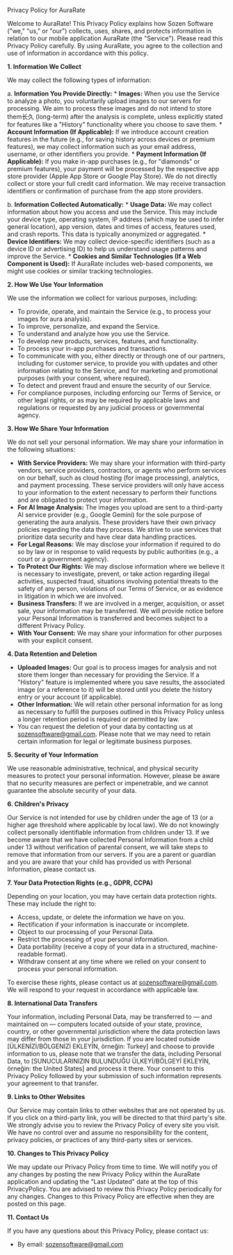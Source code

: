 Privacy Policy for AuraRate

Welcome to AuraRate! This Privacy Policy explains how Sozen Software ("we," "us," or "our") collects, uses, shares, and protects information in relation to our mobile application AuraRate (the "Service"). Please read this Privacy Policy carefully. By using AuraRate, you agree to the collection and use of information in accordance with this policy.

**1. Information We Collect**

We may collect the following types of information:

   a. **Information You Provide Directly:**
      *   **Images:** When you use the Service to analyze a photo, you voluntarily upload images to our servers for processing. We aim to process these images and do not intend to store them长久 (long-term) after the analysis is complete, unless explicitly stated for features like a "History" functionality where you choose to save them.
      *   **Account Information (If Applicable):** If we introduce account creation features in the future (e.g., for saving history across devices or premium features), we may collect information such as your email address, username, or other identifiers you provide.
      *   **Payment Information (If Applicable):** If you make in-app purchases (e.g., for "diamonds" or premium features), your payment will be processed by the respective app store provider (Apple App Store or Google Play Store). We do not directly collect or store your full credit card information. We may receive transaction identifiers or confirmation of purchase from the app store providers.

   b. **Information Collected Automatically:**
      *   **Usage Data:** We may collect information about how you access and use the Service. This may include your device type, operating system, IP address (which may be used to infer general location), app version, dates and times of access, features used, and crash reports. This data is typically anonymized or aggregated.
      *   **Device Identifiers:** We may collect device-specific identifiers (such as a device ID or advertising ID) to help us understand usage patterns and improve the Service.
      *   **Cookies and Similar Technologies (If a Web Component is Used):** If AuraRate includes web-based components, we might use cookies or similar tracking technologies.

**2. How We Use Your Information**

We use the information we collect for various purposes, including:

   *   To provide, operate, and maintain the Service (e.g., to process your images for aura analysis).
   *   To improve, personalize, and expand the Service.
   *   To understand and analyze how you use the Service.
   *   To develop new products, services, features, and functionality.
   *   To process your in-app purchases and transactions.
   *   To communicate with you, either directly or through one of our partners, including for customer service, to provide you with updates and other information relating to the Service, and for marketing and promotional purposes (with your consent, where required).
   *   To detect and prevent fraud and ensure the security of our Service.
   *   For compliance purposes, including enforcing our Terms of Service, or other legal rights, or as may be required by applicable laws and regulations or requested by any judicial process or governmental agency.

**3. How We Share Your Information**

We do not sell your personal information. We may share your information in the following situations:

   *   **With Service Providers:** We may share your information with third-party vendors, service providers, contractors, or agents who perform services on our behalf, such as cloud hosting (for image processing), analytics, and payment processing. These service providers will only have access to your information to the extent necessary to perform their functions and are obligated to protect your information.
   *   **For AI Image Analysis:** The images you upload are sent to a third-party AI service provider (e.g., Google Gemini) for the sole purpose of generating the aura analysis. These providers have their own privacy policies regarding the data they process. We strive to use services that prioritize data security and have clear data handling practices.
   *   **For Legal Reasons:** We may disclose your information if required to do so by law or in response to valid requests by public authorities (e.g., a court or a government agency).
   *   **To Protect Our Rights:** We may disclose information where we believe it is necessary to investigate, prevent, or take action regarding illegal activities, suspected fraud, situations involving potential threats to the safety of any person, violations of our Terms of Service, or as evidence in litigation in which we are involved.
   *   **Business Transfers:** If we are involved in a merger, acquisition, or asset sale, your information may be transferred. We will provide notice before your Personal Information is transferred and becomes subject to a different Privacy Policy.
   *   **With Your Consent:** We may share your information for other purposes with your explicit consent.

**4. Data Retention and Deletion**

   *   **Uploaded Images:** Our goal is to process images for analysis and not store them longer than necessary for providing the Service. If a "History" feature is implemented where you save results, the associated image (or a reference to it) will be stored until you delete the history entry or your account (if applicable).
   *   **Other Information:** We will retain other personal information for as long as necessary to fulfill the purposes outlined in this Privacy Policy unless a longer retention period is required or permitted by law.
   *   You can request the deletion of your data by contacting us at sozensoftware@gmail.com. Please note that we may need to retain certain information for legal or legitimate business purposes.

**5. Security of Your Information**

We use reasonable administrative, technical, and physical security measures to protect your personal information. However, please be aware that no security measures are perfect or impenetrable, and we cannot guarantee the absolute security of your data.

**6. Children's Privacy**

Our Service is not intended for use by children under the age of 13 (or a higher age threshold where applicable by local law). We do not knowingly collect personally identifiable information from children under 13. If we become aware that we have collected Personal Information from a child under 13 without verification of parental consent, we will take steps to remove that information from our servers. If you are a parent or guardian and you are aware that your child has provided us with Personal Information, please contact us.

**7. Your Data Protection Rights (e.g., GDPR, CCPA)**

Depending on your location, you may have certain data protection rights. These may include the right to:

   *   Access, update, or delete the information we have on you.
   *   Rectification if your information is inaccurate or incomplete.
   *   Object to our processing of your Personal Data.
   *   Restrict the processing of your personal information.
   *   Data portability (receive a copy of your data in a structured, machine-readable format).
   *   Withdraw consent at any time where we relied on your consent to process your personal information.

   To exercise these rights, please contact us at sozensoftware@gmail.com. We will respond to your request in accordance with applicable law.

**8. International Data Transfers**

Your information, including Personal Data, may be transferred to — and maintained on — computers located outside of your state, province, country, or other governmental jurisdiction where the data protection laws may differ from those in your jurisdiction. If you are located outside [ÜLKENİZİ/BÖLGENİZİ EKLEYİN, örneğin: Turkey] and choose to provide information to us, please note that we transfer the data, including Personal Data, to [SUNUCULARINIZIN BULUNDUĞU ÜLKEYİ/BÖLGEYİ EKLEYİN, örneğin: the United States] and process it there. Your consent to this Privacy Policy followed by your submission of such information represents your agreement to that transfer.

**9. Links to Other Websites**

Our Service may contain links to other websites that are not operated by us. If you click on a third-party link, you will be directed to that third party's site. We strongly advise you to review the Privacy Policy of every site you visit. We have no control over and assume no responsibility for the content, privacy policies, or practices of any third-party sites or services.

**10. Changes to This Privacy Policy**

We may update our Privacy Policy from time to time. We will notify you of any changes by posting the new Privacy Policy within the AuraRate application and updating the "Last Updated" date at the top of this PrivacyPolicy. You are advised to review this Privacy Policy periodically for any changes. Changes to this Privacy Policy are effective when they are posted on this page.

**11. Contact Us**

If you have any questions about this Privacy Policy, please contact us:

   *   By email: sozensoftware@gmail.com


